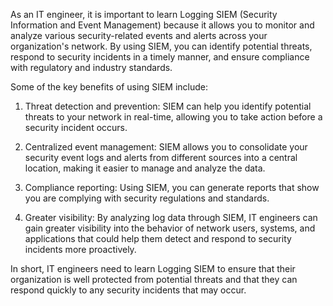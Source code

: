 As an IT engineer, it is important to learn Logging SIEM (Security Information and Event Management) because it allows you to monitor and analyze various security-related events and alerts across your organization's network. By using SIEM, you can identify potential threats, respond to security incidents in a timely manner, and ensure compliance with regulatory and industry standards.

Some of the key benefits of using SIEM include:

1. Threat detection and prevention: SIEM can help you identify potential threats to your network in real-time, allowing you to take action before a security incident occurs.

2. Centralized event management: SIEM allows you to consolidate your security event logs and alerts from different sources into a central location, making it easier to manage and analyze the data.

3. Compliance reporting: Using SIEM, you can generate reports that show you are complying with security regulations and standards.

4. Greater visibility: By analyzing log data through SIEM, IT engineers can gain greater visibility into the behavior of network users, systems, and applications that could help them detect and respond to security incidents more proactively.

In short, IT engineers need to learn Logging SIEM to ensure that their organization is well protected from potential threats and that they can respond quickly to any security incidents that may occur.
